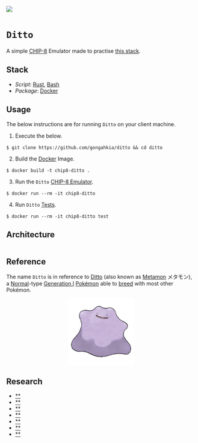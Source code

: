 [![](https://img.shields.io/badge/ditto_1.0.0-passing-green)](https://github.com/gongahkia/ditto/releases/tag/1.0.0) 

# `Ditto`

A simple [CHIP-8](https://en.wikipedia.org/wiki/CHIP-8) Emulator made to practise [this stack](#stack).

## Stack

* *Script*: [Rust](https://www.rust-lang.org/), [Bash](https://www.gnu.org/s/bash/)
* *Package*: [Docker](https://www.docker.com/)

## Usage

The below instructions are for running `Ditto` on your client machine.

1. Execute the below.

```console
$ git clone https://github.com/gongahkia/ditto && cd ditto
```

2. Build the [Docker](./Dockerfile) Image.

```console
$ docker build -t chip8-ditto .
```

3. Run the `Ditto` [CHIP-8 Emulator](./src/chip8/).

```console
$ docker run --rm -it chip8-ditto
```

4. Run `Ditto` [Tests](./tests/).

```console
$ docker run --rm -it chip8-ditto test
```

## Architecture

```mermaid
```

## Reference

The name `Ditto` is in reference to [Ditto](https://bulbapedia.bulbagarden.net/wiki/Ditto_(Pok%C3%A9mon)) (also known as [Metamon](https://en.wikipedia.org/wiki/Ditto_(Pok%C3%A9mon)) メタモン), a [Normal](https://bulbapedia.bulbagarden.net/wiki/Normal_(type))-type [Generation I](https://bulbapedia.bulbagarden.net/wiki/Generation_I) [Pokémon](https://bulbapedia.bulbagarden.net/wiki/Pok%C3%A9mon_(species)) able to [breed](https://bulbapedia.bulbagarden.net/wiki/Pok%C3%A9mon_breeding) with most other Pokémon.

<div align="center">
    <img src="./assets/logo/ditto.png" width="35%">
</div>

## Research

* [**]()
* [**]()
* [**]()
* [**]()
* [**]()
* [**]()
* [**]()